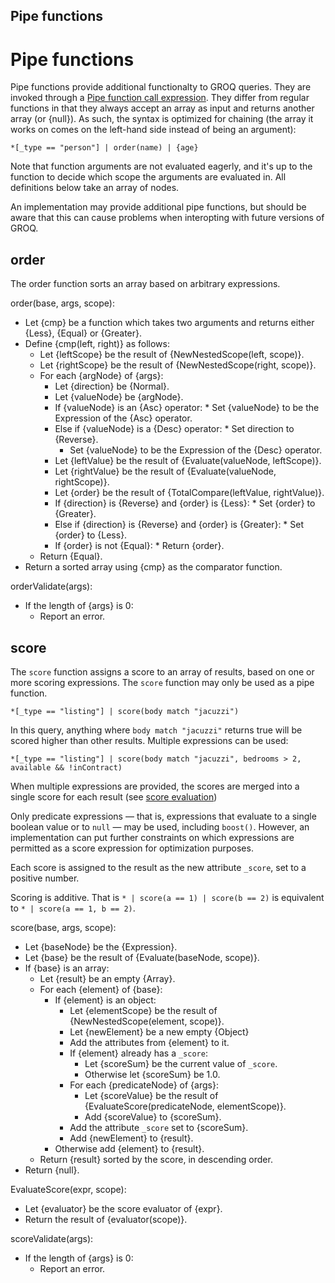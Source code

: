 Pipe functions
-------

# Pipe functions

Pipe functions provide additional functionalty to GROQ queries. They are invoked through a [Pipe function call expression](#sec-Pipe-function-call-expression). They differ from regular functions in that they always accept an array as input and returns another array (or {null}). As such, the syntax is optimized for chaining (the array it works on comes on the left-hand side instead of being an argument):

```
*[_type == "person"] | order(name) | {age}
```

Note that function arguments are not evaluated eagerly, and it's up to the function to decide which scope the arguments are evaluated in. All definitions below take an array of nodes.

An implementation may provide additional pipe functions, but should be aware that this can cause problems when interopting with future versions of GROQ.

## order

The order function sorts an array based on arbitrary expressions.

order(base, args, scope):

* Let {cmp} be a function which takes two arguments and returns either {Less}, {Equal} or {Greater}.
* Define {cmp(left, right)} as follows:
  * Let {leftScope} be the result of {NewNestedScope(left, scope)}.
  * Let {rightScope} be the result of {NewNestedScope(right, scope)}.
  * For each {argNode} of {args}:
      * Let {direction} be {Normal}.
    * Let {valueNode} be {argNode}.
    * If {valueNode} is an {Asc} operator:
          * Set {valueNode} to be the Expression of the {Asc} operator.
    * Else if {valueNode} is a {Desc} operator:
          * Set direction to {Reverse}.
      * Set {valueNode} to be the Expression of the {Desc} operator.
    * Let {leftValue} be the result of {Evaluate(valueNode, leftScope)}.
    * Let {rightValue} be the result of {Evaluate(valueNode, rightScope)}.
    * Let {order} be the result of {TotalCompare(leftValue, rightValue)}.
    * If {direction} is {Reverse} and {order} is {Less}:
          * Set {order} to {Greater}.
    * Else if {direction} is {Reverse} and {order} is {Greater}:
          * Set {order} to {Less}.
    * If {order} is not {Equal}:
          * Return {order}.
  * Return {Equal}.
* Return a sorted array using {cmp} as the comparator function.

orderValidate(args):

* If the length of {args} is 0:
  * Report an error.

## score

The `score` function assigns a score to an array of results, based on one or more scoring expressions. The `score` function may only be used as a pipe function.

```groq
*[_type == "listing"] | score(body match "jacuzzi")
```

In this query, anything where `body match "jacuzzi"` returns true will be scored higher than other results. Multiple expressions can be used:

```groq
*[_type == "listing"] | score(body match "jacuzzi", bedrooms > 2, available && !inContract)
```

When multiple expressions are provided, the scores are merged into a single score for each result (see [score evaluation](#sec-Score-evaluation))

Only predicate expressions — that is, expressions that evaluate to a single boolean value or to `null` — may be used, including `boost()`. However, an implementation can put further constraints on which expressions are permitted as a score expression for optimization purposes.

Each score is assigned to the result as the new attribute `_score`, set to a positive number.

Scoring is additive. That is `* | score(a == 1) | score(b == 2)` is equivalent to `* | score(a == 1, b == 2)`.

score(base, args, scope):

* Let {baseNode} be the {Expression}.
* Let {base} be the result of {Evaluate(baseNode, scope)}.
* If {base} is an array:
  * Let {result} be an empty {Array}.
  * For each {element} of {base}:
    * If {element} is an object:
      * Let {elementScope} be the result of {NewNestedScope(element, scope)}.
      * Let {newElement} be a new empty {Object}
      * Add the attributes from {element} to it.
      * If {element} already has a `_score`:
        * Let {scoreSum} be the current value of `_score`.
        * Otherwise let {scoreSum} be 1.0.
      * For each {predicateNode} of {args}:
        * Let {scoreValue} be the result of {EvaluateScore(predicateNode, elementScope)}.
        * Add {scoreValue} to {scoreSum}.
      * Add the attribute `_score` set to {scoreSum}.
      * Add {newElement} to {result}.
    * Otherwise add {element} to {result}.
  * Return {result} sorted by the score, in descending order.
* Return {null}.

EvaluateScore(expr, scope):

* Let {evaluator} be the score evaluator of {expr}.
* Return the result of {evaluator(scope)}.

scoreValidate(args):

* If the length of {args} is 0:
  * Report an error.
